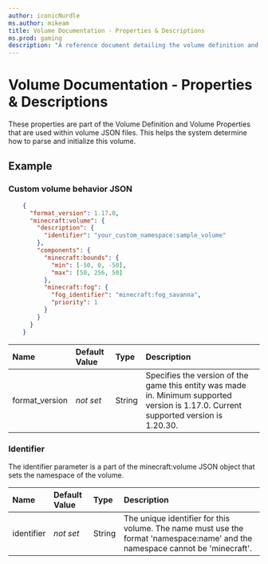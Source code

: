 ```yaml
---
author: iconicNurdle
ms.author: mikeam
title: Volume Documentation - Properties & Descriptions
ms.prod: gaming
description: "A reference document detailing the volume definition and volume properties used in volume JSON files"
---
```


# Volume Documentation - Properties & Descriptions

These properties are part of the Volume Definition and Volume Properties that are used within volume JSON files. This helps the system determine how to parse and initialize this volume.

## Example

### Custom volume behavior JSON

```json
    {
      "format_version": 1.17.0,
      "minecraft:volume": {
        "description": {
          "identifier": "your_custom_namespace:sample_volume"
        },
        "components": {
          "minecraft:bounds": {
            "min": [-50, 0, -50],
            "max": [50, 256, 50]
          },
          "minecraft:fog": {
            "fog_identifier": "minecraft:fog_savanna",
            "priority": 1
          }
        }
      }
    }
```

| Name| Default Value| Type| Description |
|:----------|:----------|:----------|:----------|
| format_version|*not set* | String|  Specifies the version of the game this entity was made in. Minimum supported version is 1.17.0. Current supported version is 1.20.30. |

### Identifier

The identifier parameter is a part of the minecraft:volume JSON object that sets the namespace of the volume.

|Name |Default Value  |Type  |Description  |
|:----------|:----------|:----------|:----------|
|identifier|*not set* | String|  The unique identifier for this volume. The name must use the format 'namespace:name' and the namespace cannot be 'minecraft'.|
